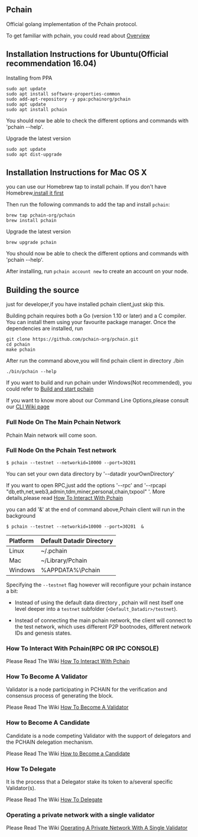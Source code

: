## Pchain

Official golang implementation of the Pchain protocol.

To get familiar with pchain, you could read about [Overview](https://github.com/pchain-org/pchain/wiki/Welcome-to-pchain)

## Installation Instructions for Ubuntu(Official recommendation 16.04)

Installing from PPA
```
sudo apt update
sudo apt install software-properties-common
sudo add-apt-repository -y ppa:pchainorg/pchain
sudo apt update
sudo apt install pchain
```
You should now be able to check the different options and commands with 'pchain --help'.

Upgrade the latest version

```
sudo apt update
sudo apt dist-upgrade
```

## Installation Instructions for Mac OS X

you can use our Homebrew tap to install pchain. If you don't have Homebrew,[install it first](https://brew.sh/)

Then run the following commands to add the tap and install `pchain`:

```shell
brew tap pchain-org/pchain
brew install pchain
```

Upgrade the latest version

```shell
brew upgrade pchain
```
You should now be able to check the different options and commands with 'pchain --help'.

After installing, run `pchain account new` to create an account on your node.

## Building the source
just for developer,if you have installed pchain client,just skip this.

Building pchain requires both a Go (version 1.10 or later) and a C compiler.
You can install them using your favourite package manager.
Once the dependencies are installed, run
```shell
git clone https://github.com/pchain-org/pchain.git
cd pchain
make pchain
```
After run the command above,you will find pchain client in directory ./bin

```shell
./bin/pchain --help

```

If you want to build and run pchain under Windows(Not recommended), you could refer to [Build and start pchain](https://github.com/pchain-org/pchain/wiki/Build-and-start-pchain)

If you want to know more about our Command Line Options,please consult our 
[CLI Wiki page](https://github.com/pchain-org/pchain/wiki/Command-Line-Options)

### Full Node On The Main Pchain Network

Pchain Main network will come soon.

### Full Node On the Pchain Test network

```
$ pchain --testnet --networkid=10000 --port=30201 
```

You can set your own data directory by '--datadir yourOwnDirectory'

If you want to open RPC,just add the options '--rpc' and '--rpcapi "db,eth,net,web3,admin,tdm,miner,personal,chain,txpool" '. More details,please read [How To Interact With Pchain](https://github.com/pchain-org/pchain#how-to-interact-with-pchainrpc-or-ipc-console)

you can add '&' at the end of command above,Pchain client will run in the background

```
$ pchain --testnet --networkid=10000 --port=30201  &
```

| Platform | Default Datadir Directory |
|:-------|:--------|
| Linux | ~/.pchain |
| Mac | ~/Library/Pchain|
| Windows | %APPDATA%\Pchain|

Specifying the `--testnet` flag however will reconfigure your pchain instance a bit:

 * Instead of using the default data directory , pchain will nest
   itself one level deeper into a `testnet` subfolder (`<Default_Datadir>/testnet`). 

 * Instead of connecting the main pchain network, the client will connect to the test network,
   which uses different P2P bootnodes, different network IDs and genesis states.

### How To Interact With Pchain(RPC OR IPC CONSOLE)

Please Read The Wiki [How To Interact With Pchain](https://github.com/pchain-org/pchain/wiki/How-To-Interact-With-Pchain)

### How To Become A Validator

Validator is a node participating in PCHAIN for the verification and consensus process of generating the block. 

Please Read The Wiki [How To Become A Validator](https://github.com/pchain-org/pchain/wiki/How-To-Become-A-Validator)

### How to Become A Candidate

Candidate is a node competing Validator with the support of delegators and the PCHAIN delegation mechanism.

Please Read The Wiki [How to Become a Candidate](https://github.com/pchain-org/pchain/wiki/How-to-Become-a-Candidate)

### How To Delegate

It is the process that a Delegator stake its token to a/several specific Validator(s).

Please Read The Wiki [How To Delegate](https://github.com/pchain-org/pchain/wiki/How-To-Delegate)



### Operating a private network with a single validator

Please Read The Wiki [Operating A Private Network With A Single Validator](https://github.com/pchain-org/pchain/wiki/Operating-A-Private-Network-With-A-Single-Validator)

